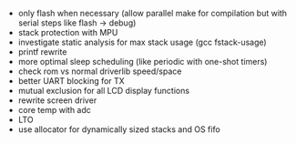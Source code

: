-   only flash when necessary (allow parallel make for compilation but with
    serial steps like flash -> debug)
-   stack protection with MPU
-   investigate static analysis for max stack usage (gcc fstack-usage)
-   printf rewrite
-   more optimal sleep scheduling (like periodic with one-shot timers)
-   check rom vs normal driverlib speed/space
-   better UART blocking for TX
-   mutual exclusion for all LCD display functions
-   rewrite screen driver
-   core temp with adc
-   LTO
-   use allocator for dynamically sized stacks and OS fifo
